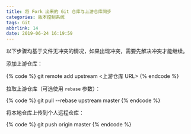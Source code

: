 ```yaml
---
title: 将 Fork 出来的 Git 仓库与上游仓库同步
categories: 版本控制系统
tags: Git
abbrlink: 14
date: 2019-06-24 16:19:59
---
```

以下步骤均基于文件无冲突的情况，如果出现冲突，需要先解决冲突才能继续。

添加上游仓库：

{% code %}
git remote add upstream <上游仓库 URL>
{% endcode %}

拉取上游仓库（可选使用 `rebase` 参数）：

{% code %}
git pull --rebase upstream master
{% endcode %}

将本地仓库上传到个人远程仓库：

{% code %}
git push origin master
{% endcode %}
